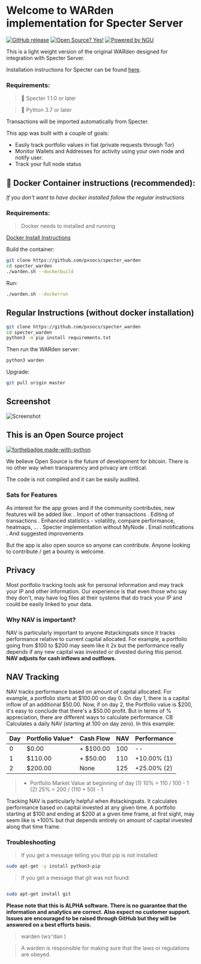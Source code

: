 # Welcome to WARden implementation for Specter Server

[![GitHub release](https://img.shields.io/github/release/pxsocs/specter_warden.svg)](https://GitHub.com/pxsocs/specter_warden/releases/)
[![Open Source? Yes!](https://badgen.net/badge/Open%20Source%20%3F/Yes%21/blue?icon=github)](https://GitHub.com/pxsocs/specter_warden/releases/)
[![Powered by NGU](https://img.shields.io/badge/Powered%20by-NGU%20Technology-orange.svg)](https://bitcoin.org)

This is a light weight version of the original WARden designed for integration with Specter Server.

Installation instructions for Specter can be found [here](https://github.com/cryptoadvance/specter-desktop).

### Requirements:

> 👻 Specter 1.1.0 or later

> 🐍 Python 3.7 or later

Transactions will be imported automatically from Specter.

This app was built with a couple of goals:

- Easily track portfolio values in fiat (private requests through Tor)
- Monitor Wallets and Addresses for activity using your own node and notify user.
- Track your full node status

## 🐳 Docker Container instructions (recommended):

_If you don't want to have docker installed follow the regular instructions_

### Requirements:

> Docker needs to installed and running

[Docker Install Instructions](https://docs.docker.com/get-docker/)

Build the container:

```bash
git clone https://github.com/pxsocs/specter_warden
cd specter_warden
./warden.sh --dockerbuild
```

Run:

```bash
./warden.sh --dockerrun
```

## Regular Instructions (without docker installation)

```bash
git clone https://github.com/pxsocs/specter_warden
cd specter_warden
python3 -m pip install requirements.txt
```

Then run the WARden server:

```bash
python3 warden
```

Upgrade:

```bash
git pull origin master
```

## Screenshot

![Screenshot](https://raw.githubusercontent.com/pxsocs/specter_warden/master/warden/static/images/Screen%20Shot%202021-02-08%20at%209.19.28%20AM.png)

## This is an Open Source project

[![forthebadge made-with-python](http://ForTheBadge.com/images/badges/made-with-python.svg)](https://www.python.org/)

We believe Open Source is the future of development for bitcoin. There is no other way when transparency and privacy are critical.

The code is not compiled and it can be easily audited.

### Sats for Features

As interest for the app grows and if the community contributes, new features will be added like:
. Import of other transactions
. Editing of transactions
. Enhanced statistics - volatility, compare performance, heatmaps, ...
. Specter implementation without MyNode
. Email notifications
. And suggested improvements

But the app is also open source so anyone can contribute. Anyone looking to contribute / get a bounty is welcome.

## Privacy

Most portfolio tracking tools ask for personal information and may track your IP and other information. Our experience is that even those who say they don't, may have log files at their systems that do track your IP and could be easily linked to your data.

### Why NAV is important?

NAV is particularly important to anyone #stackingsats since it tracks performance relative to current capital allocated.
For example, a portfolio going from $100 to $200 may seem like it 2x but the performance really depends if any new capital was invested or divested during this period. **NAV adjusts for cash inflows and outflows.**

## NAV Tracking

NAV tracks performance based on amount of capital allocated. For example, a portfolio starts at $100.00 on day 0. On day 1, there is a capital inflow of an additional $50.00. Now, if on day 2, the Portfolio value is $200, it's easy to conclude that there's a $50.00 profit. But in terms of % appreciation, there are different ways to calculate performance.
CB Calculates a daily NAV (starting at 100 on day zero).
In this example:

| Day | Portfolio Value\* | Cash Flow  | NAV | Performance |
| --- | ----------------- | ---------- | --- | ----------- |
| 0   | \$0.00            | + \$100.00 | 100 | --          |
| 1   | \$110.00          | + \$50.00  | 110 | +10.00% (1) |
| 2   | \$200.00          | None       | 125 | +25.00% (2) |

> - Portfolio Market Value at beginning of day
>   (1) 10% = 110 / 100 - 1
>   (2) 25% = 200 / (110 + 50) - 1

Tracking NAV is particularly helpful when #stackingsats. It calculates performance based on capital invested at any given time. A portfolio starting at $100 and ending at $200 at a given time frame, at first sight, may seem like is +100% but that depends entirely on amount of capital invested
along that time frame.

### Troubleshooting

> If you get a message telling you that pip is not installed:

```bash
sudo apt-get -y install python3-pip
```

> If you get a message that git was not found:

```bash

sudo apt-get install git
```

**Please note that this is ALPHA software. There is no guarantee that the
information and analytics are correct. Also expect no customer support. Issues are encouraged to be raised through GitHub but they will be answered on a best efforts basis.**

> warden (wɔːʳdən )

> A warden is responsible for making sure that the laws or regulations are obeyed.
